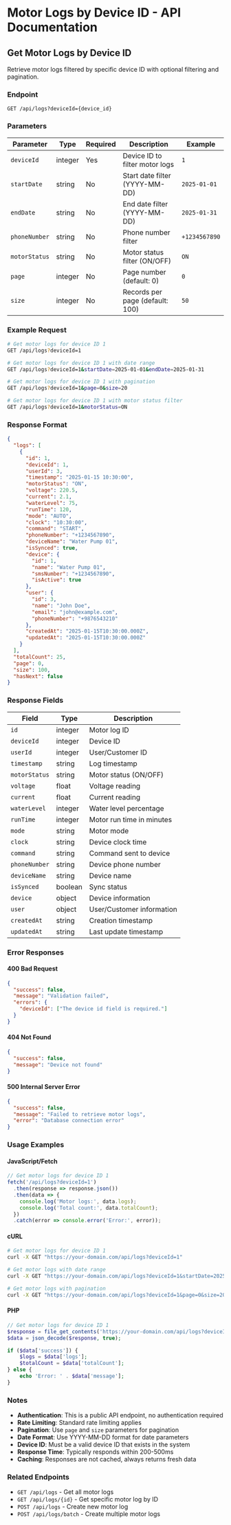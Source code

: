 # Motor Logs by Device ID - API Documentation

## Get Motor Logs by Device ID

Retrieve motor logs filtered by specific device ID with optional filtering and pagination.

### Endpoint
```
GET /api/logs?deviceId={device_id}
```

### Parameters

| Parameter | Type | Required | Description | Example |
|-----------|------|----------|-------------|---------|
| `deviceId` | integer | Yes | Device ID to filter motor logs | `1` |
| `startDate` | string | No | Start date filter (YYYY-MM-DD) | `2025-01-01` |
| `endDate` | string | No | End date filter (YYYY-MM-DD) | `2025-01-31` |
| `phoneNumber` | string | No | Phone number filter | `+1234567890` |
| `motorStatus` | string | No | Motor status filter (ON/OFF) | `ON` |
| `page` | integer | No | Page number (default: 0) | `0` |
| `size` | integer | No | Records per page (default: 100) | `50` |

### Example Request

```bash
# Get motor logs for device ID 1
GET /api/logs?deviceId=1

# Get motor logs for device ID 1 with date range
GET /api/logs?deviceId=1&startDate=2025-01-01&endDate=2025-01-31

# Get motor logs for device ID 1 with pagination
GET /api/logs?deviceId=1&page=0&size=20

# Get motor logs for device ID 1 with motor status filter
GET /api/logs?deviceId=1&motorStatus=ON
```

### Response Format

```json
{
  "logs": [
    {
      "id": 1,
      "deviceId": 1,
      "userId": 3,
      "timestamp": "2025-01-15 10:30:00",
      "motorStatus": "ON",
      "voltage": 220.5,
      "current": 2.1,
      "waterLevel": 75,
      "runTime": 120,
      "mode": "AUTO",
      "clock": "10:30:00",
      "command": "START",
      "phoneNumber": "+1234567890",
      "deviceName": "Water Pump 01",
      "isSynced": true,
      "device": {
        "id": 1,
        "name": "Water Pump 01",
        "smsNumber": "+1234567890",
        "isActive": true
      },
      "user": {
        "id": 3,
        "name": "John Doe",
        "email": "john@example.com",
        "phoneNumber": "+9876543210"
      },
      "createdAt": "2025-01-15T10:30:00.000Z",
      "updatedAt": "2025-01-15T10:30:00.000Z"
    }
  ],
  "totalCount": 25,
  "page": 0,
  "size": 100,
  "hasNext": false
}
```

### Response Fields

| Field | Type | Description |
|-------|------|-------------|
| `id` | integer | Motor log ID |
| `deviceId` | integer | Device ID |
| `userId` | integer | User/Customer ID |
| `timestamp` | string | Log timestamp |
| `motorStatus` | string | Motor status (ON/OFF) |
| `voltage` | float | Voltage reading |
| `current` | float | Current reading |
| `waterLevel` | integer | Water level percentage |
| `runTime` | integer | Motor run time in minutes |
| `mode` | string | Motor mode |
| `clock` | string | Device clock time |
| `command` | string | Command sent to device |
| `phoneNumber` | string | Device phone number |
| `deviceName` | string | Device name |
| `isSynced` | boolean | Sync status |
| `device` | object | Device information |
| `user` | object | User/Customer information |
| `createdAt` | string | Creation timestamp |
| `updatedAt` | string | Last update timestamp |

### Error Responses

#### 400 Bad Request
```json
{
  "success": false,
  "message": "Validation failed",
  "errors": {
    "deviceId": ["The device id field is required."]
  }
}
```

#### 404 Not Found
```json
{
  "success": false,
  "message": "Device not found"
}
```

#### 500 Internal Server Error
```json
{
  "success": false,
  "message": "Failed to retrieve motor logs",
  "error": "Database connection error"
}
```

### Usage Examples

#### JavaScript/Fetch
```javascript
// Get motor logs for device ID 1
fetch('/api/logs?deviceId=1')
  .then(response => response.json())
  .then(data => {
    console.log('Motor logs:', data.logs);
    console.log('Total count:', data.totalCount);
  })
  .catch(error => console.error('Error:', error));
```

#### cURL
```bash
# Get motor logs for device ID 1
curl -X GET "https://your-domain.com/api/logs?deviceId=1"

# Get motor logs with date range
curl -X GET "https://your-domain.com/api/logs?deviceId=1&startDate=2025-01-01&endDate=2025-01-31"

# Get motor logs with pagination
curl -X GET "https://your-domain.com/api/logs?deviceId=1&page=0&size=20"
```

#### PHP
```php
// Get motor logs for device ID 1
$response = file_get_contents('https://your-domain.com/api/logs?deviceId=1');
$data = json_decode($response, true);

if ($data['success']) {
    $logs = $data['logs'];
    $totalCount = $data['totalCount'];
} else {
    echo 'Error: ' . $data['message'];
}
```

### Notes

- **Authentication**: This is a public API endpoint, no authentication required
- **Rate Limiting**: Standard rate limiting applies
- **Pagination**: Use `page` and `size` parameters for pagination
- **Date Format**: Use YYYY-MM-DD format for date parameters
- **Device ID**: Must be a valid device ID that exists in the system
- **Response Time**: Typically responds within 200-500ms
- **Caching**: Responses are not cached, always returns fresh data

### Related Endpoints

- `GET /api/logs` - Get all motor logs
- `GET /api/logs/{id}` - Get specific motor log by ID
- `POST /api/logs` - Create new motor log
- `POST /api/logs/batch` - Create multiple motor logs
